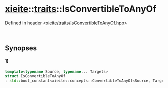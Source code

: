 # [xieite](../../xieite.md)\:\:[traits](../../traits.md)\:\:IsConvertibleToAnyOf
Defined in header [<xieite/traits/IsConvertibleToAnyOf.hpp>](../../../include/xieite/traits/IsConvertibleToAnyOf.hpp)

&nbsp;

## Synopses
#### 1)
```cpp
template<typename Source, typename... Targets>
struct IsConvertibleToAnyOf
: std::bool_constant<xieite::concepts::ConvertibleToAnyOf<Source, Targets...>> {};
```
